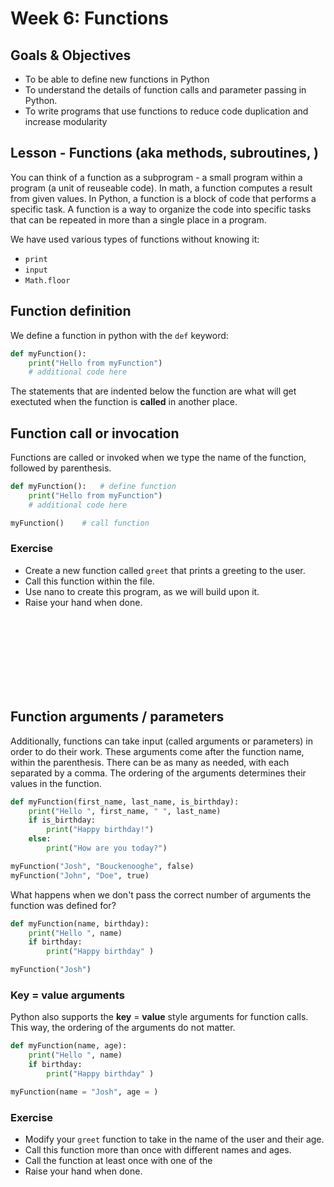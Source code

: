 
# Week 6: Functions 


## Goals & Objectives

- To be able to define new functions in Python
- To understand the details of function calls and parameter passing in Python.
- To write programs that use functions to reduce code duplication and increase modularity

## Lesson - Functions (aka methods, subroutines, )

You can think of a function as a subprogram - a small program within a program (a unit of reuseable code). In math, a function computes a result from given values. In Python, a function is a block of code that performs a specific task. A function is a way to organize the code into specific tasks that can be repeated in more than a single place in a program. 

We have used various types of functions without knowing it:
- `print`
- `input`
- `Math.floor`

## Function definition

We define a function in python with the `def` keyword:
```python
def myFunction():
    print("Hello from myFunction")
    # additional code here
```

The statements that are indented below the function are what will get exectuted when the function is **called** in another place. 

## Function call or invocation

Functions are called or invoked when we type the name of the function, followed by parenthesis. 

```python
def myFunction():   # define function
    print("Hello from myFunction")
    # additional code here

myFunction()    # call function
```

### Exercise

- Create a new function called `greet` that prints a greeting to the user. 
- Call this function within the file. 
- Use nano to create this program, as we will build upon it.
- Raise your hand when done.

<br/><br/><br/><br/><br/><br/><br/>

## Function arguments / parameters

Additionally, functions can take input (called arguments or parameters) in order to do their work. These arguments come after the function name, within the parenthesis. There can be as many as needed, with each separated by a comma. The ordering of the arguments determines their values in the function.

```python
def myFunction(first_name, last_name, is_birthday):
    print("Hello ", first_name, " ", last_name)
    if is_birthday:
        print("Happy birthday!")
    else:
        print("How are you today?")

myFunction("Josh", "Bouckenooghe", false)
myFunction("John", "Doe", true)
```

What happens when we don't pass the correct number of arguments the function was defined for? 

```python
def myFunction(name, birthday):
    print("Hello ", name)
    if birthday:
        print("Happy birthday" )

myFunction("Josh")
```

### Key = value arguments

Python also supports the **key** = **value** style arguments for function calls. This way, the ordering of the arguments do not matter.

```python
def myFunction(name, age):
    print("Hello ", name)
    if birthday:
        print("Happy birthday" )

myFunction(name = "Josh", age = )
```

### Exercise

- Modify your `greet` function to take in the name of the user and their age. 
- Call this function more than once with different names and ages. 
- Call the function at least once with one of the 
- Raise your hand when done.

